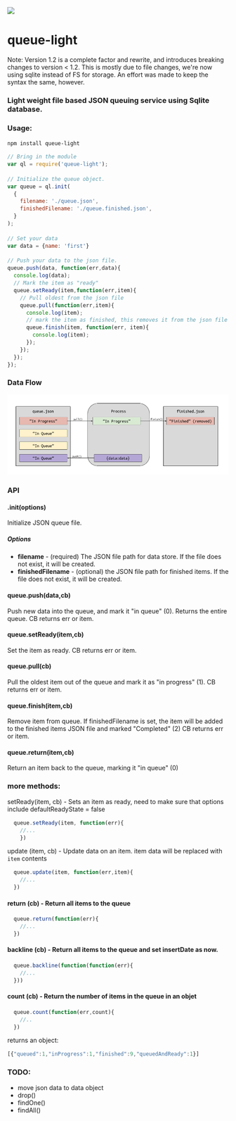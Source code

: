 ![](https://api.travis-ci.org/rackfx/queue-light.svg?branch=master)
# queue-light
Note: Version 1.2 is a complete factor and rewrite, and introduces breaking changes to version < 1.2.  This is mostly due to file changes, we're now using sqlite instead of FS for storage.  An effort was made to keep the syntax the same, however.
### Light weight file based JSON queuing service using Sqlite database.

### Usage:

```shell
npm install queue-light
```

```javascript
// Bring in the module
var ql = require('queue-light');

// Initialize the queue object.
var queue = ql.init(
  {
    filename: './queue.json',
    finishedFilename: './queue.finished.json',
  }
);

// Set your data
var data = {name: 'first'}

// Push your data to the json file.
queue.push(data, function(err,data){
  console.log(data);
  // Mark the item as "ready"
  queue.setReady(item,function(err,item){
    // Pull oldest from the json file
    queue.pull(function(err,item){
      console.log(item);
      // mark the item as finished, this removes it from the json file
      queue.finish(item, function(err, item){
        console.log(item);
      });
    });
  });
});
```

### Data Flow

![](https://github.com/rackfx/queue-light/blob/master/queue-light-flow.png?raw=true)

### API

#### .init(options)

Initialize JSON queue file.

##### Options
- **filename** - (required) The JSON file path for data store. If the file does not exist, it will be created.
- **finishedFilename** - (optional) the JSON file path for finished items. If the file does not exist, it will be created.

#### queue.push(data,cb)

Push new data into the queue, and mark it "in queue" (0).  Returns the entire queue.  CB returns err or item.

#### queue.setReady(item,cb)

Set the item as ready.  CB returns err or item.

#### queue.pull(cb)

Pull the oldest item out of the queue and mark it as "in progress" (1). CB returns err or item.

#### queue.finish(item,cb)

Remove item from queue.  If finishedFilename is set, the item will be added to the finished items JSON file and marked "Completed" (2)
CB returns err or item.

#### queue.return(item,cb)

Return an item back to the queue, marking it "in queue" (0)



### more methods:



setReady(item, cb) - Sets an item as ready, need to make sure that options include defaultReadyState = false
```javascript
  queue.setReady(item, function(err){
    //...
    })
```

update (item, cb) - Update data on an item.  item data will be replaced with `item` contents
```javascript
  queue.update(item, function(err,item){
    //...
  })
```

#### return (cb) - Return all items to the queue
```javascript
  queue.return(function(err){
    //...
  })
```

#### backline (cb) - Return all items to the queue and set insertDate as now.  
```javascript
  queue.backline(function(function(err){
    //...
  }))
```
#### count (cb) - Return the number of items in the queue in an objet
```javascript
  queue.count(function(err,count){
    //..
  })
```
returns an object:
```javascript
[{"queued":1,"inProgress":1,"finished":9,"queuedAndReady":1}]
```

### TODO:
- move json data to data object
- drop()
- findOne()
- findAll()
